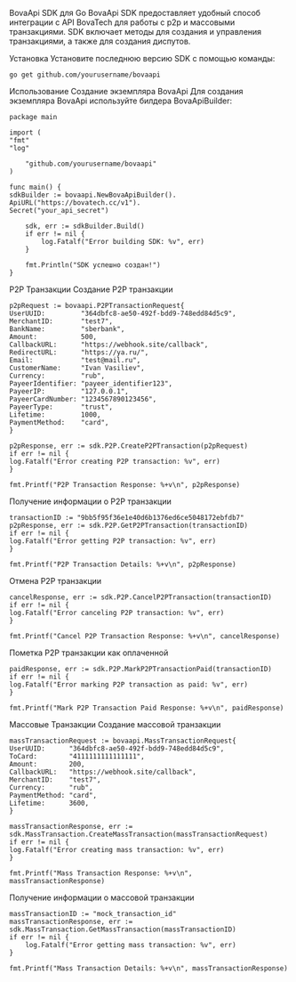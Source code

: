 BovaApi SDK для Go
BovaApi SDK предоставляет удобный способ интеграции с API BovaTech для работы с p2p и массовыми транзакциями. SDK
включает методы для создания и управления транзакциями, а также для создания диспутов.

Установка
Установите последнюю версию SDK с помощью команды:

```go get github.com/yourusername/bovaapi```

Использование
Создание экземпляра BovaApi
Для создания экземпляра BovaApi используйте билдера BovaApiBuilder:

```
package main

import (
"fmt"
"log"

	"github.com/yourusername/bovaapi"
)

func main() {
sdkBuilder := bovaapi.NewBovaApiBuilder().
ApiURL("https://bovatech.cc/v1").
Secret("your_api_secret")

	sdk, err := sdkBuilder.Build()
	if err != nil {
		log.Fatalf("Error building SDK: %v", err)
	}

	fmt.Println("SDK успешно создан!")
}
```

P2P Транзакции
Создание P2P транзакции
```
p2pRequest := bovaapi.P2PTransactionRequest{
UserUUID:         "364dbfc8-ae50-492f-bdd9-748edd84d5c9",
MerchantID:       "test7",
BankName:         "sberbank",
Amount:           500,
CallbackURL:      "https://webhook.site/callback",
RedirectURL:      "https://ya.ru/",
Email:            "test@mail.ru",
CustomerName:     "Ivan Vasiliev",
Currency:         "rub",
PayeerIdentifier: "payeer_identifier123",
PayeerIP:         "127.0.0.1",
PayeerCardNumber: "1234567890123456",
PayeerType:       "trust",
Lifetime:         1000,
PaymentMethod:    "card",
}

p2pResponse, err := sdk.P2P.CreateP2PTransaction(p2pRequest)
if err != nil {
log.Fatalf("Error creating P2P transaction: %v", err)
}

fmt.Printf("P2P Transaction Response: %+v\n", p2pResponse)
```

Получение информации о P2P транзакции
```
transactionID := "9bb5f95f36e1e40d6b1376ed6ce5048172ebfdb7"
p2pResponse, err := sdk.P2P.GetP2PTransaction(transactionID)
if err != nil {
log.Fatalf("Error getting P2P transaction: %v", err)
}

fmt.Printf("P2P Transaction Details: %+v\n", p2pResponse)
```

Отмена P2P транзакции
```
cancelResponse, err := sdk.P2P.CancelP2PTransaction(transactionID)
if err != nil {
log.Fatalf("Error canceling P2P transaction: %v", err)
}

fmt.Printf("Cancel P2P Transaction Response: %+v\n", cancelResponse)
```

Пометка P2P транзакции как оплаченной
```
paidResponse, err := sdk.P2P.MarkP2PTransactionPaid(transactionID)
if err != nil {
log.Fatalf("Error marking P2P transaction as paid: %v", err)
}

fmt.Printf("Mark P2P Transaction Paid Response: %+v\n", paidResponse)
```

Массовые Транзакции
Создание массовой транзакции

```
massTransactionRequest := bovaapi.MassTransactionRequest{
UserUUID:      "364dbfc8-ae50-492f-bdd9-748edd84d5c9",
ToCard:        "4111111111111111",
Amount:        200,
CallbackURL:   "https://webhook.site/callback",
MerchantID:    "test7",
Currency:      "rub",
PaymentMethod: "card",
Lifetime:      3600,
}

massTransactionResponse, err := sdk.MassTransaction.CreateMassTransaction(massTransactionRequest)
if err != nil {
log.Fatalf("Error creating mass transaction: %v", err)
}

fmt.Printf("Mass Transaction Response: %+v\n", massTransactionResponse)
```

Получение информации о массовой транзакции
```
massTransactionID := "mock_transaction_id"
massTransactionResponse, err := sdk.MassTransaction.GetMassTransaction(massTransactionID)
if err != nil {
	log.Fatalf("Error getting mass transaction: %v", err)
}

fmt.Printf("Mass Transaction Details: %+v\n", massTransactionResponse)
```